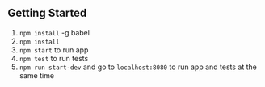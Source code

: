 
## Getting Started

1. `npm install` -g babel
1. `npm install`
1. `npm start` to run app
1. `npm test` to run tests
1. `npm run start-dev` and go to `localhost:8080` to run app and tests at the same time